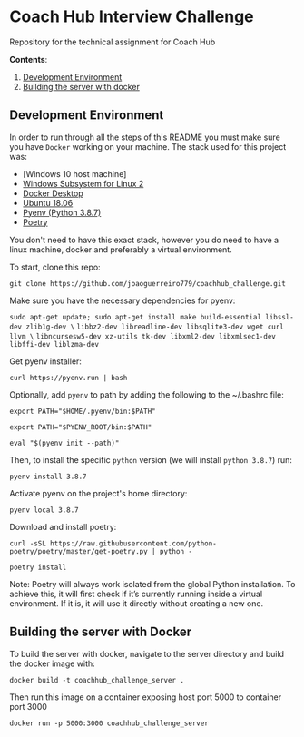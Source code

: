 # Coach Hub Interview Challenge
Repository for the technical assignment for Coach Hub

**Contents**:
1. [Development Environment](#development-environment)
2. [Building the server with docker](#building-the-server-with-docker)

## **Development Environment**

In order to run through all the steps of this README you must make sure you have `Docker` working on your machine. 
The stack used for this project was:
 - [Windows 10 host machine]
 - [Windows Subsystem for Linux 2](https://docs.microsoft.com/en-us/windows/wsl/install)
 - [Docker Desktop](https://www.docker.com/products/docker-desktop)
 - [Ubuntu 18.06](https://www.microsoft.com/store/productId/9N9TNGVNDL3Q)
 - [Pyenv (Python 3.8.7)](https://pypi.org/project/pyenv/)
 - [Poetry](https://python-poetry.org/)


You don't need to have this exact stack, however you do need to have a linux machine, docker and preferably a virtual environment.

To start, clone this repo:

`git clone https://github.com/joaoguerreiro779/coachhub_challenge.git`

Make sure you have the necessary dependencies for pyenv:

`sudo apt-get update; sudo apt-get install make build-essential libssl-dev zlib1g-dev \`
`libbz2-dev libreadline-dev libsqlite3-dev wget curl llvm \`
`libncursesw5-dev xz-utils tk-dev libxml2-dev libxmlsec1-dev libffi-dev liblzma-dev`

Get pyenv installer:

`curl https://pyenv.run | bash`

Optionally, add `pyenv` to path by adding the following to the ~/.bashrc file:

`export PATH="$HOME/.pyenv/bin:$PATH"`

`export PATH="$PYENV_ROOT/bin:$PATH"`

`eval "$(pyenv init --path)"`

Then, to install the specific `python` version (we will install `python 3.8.7`) run:

`pyenv install 3.8.7`

Activate pyenv on the project's home directory:

`pyenv local 3.8.7`

Download and install poetry:

`curl -sSL https://raw.githubusercontent.com/python-poetry/poetry/master/get-poetry.py | python -`

`poetry install`

Note: Poetry will always work isolated from the global Python installation. To achieve this, it will first check if it’s currently running inside a virtual environment. If it is, it will use it directly without creating a new one. 

## **Building the server with Docker**

To build the server with docker, navigate to the server directory and build the docker image with:

`docker build -t coachhub_challenge_server .`

Then run this image on a container exposing host port 5000 to container port 3000

`docker run -p 5000:3000 coachhub_challenge_server`
